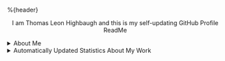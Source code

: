 %{header}

<p align="center">
I am Thomas Leon Highbaugh and this is my self-updating GitHub Profile ReadMe
</p>

<details><summary>About Me</summary>

<h3>Fun Facts</h3>
<ul>
<li>From beautiful San Francisco, California</li>
<li>My 11 year old Beligan Malinois & I walk everywhere instead of driving or paying to use a gym.</li>
<li>Well Versed in Full Stack Web Development, With An Emphasis on Making Attractive Interfaces in TSX + Tailwind.css + Next.js</li>
<li><a href="https://github.com/Sanatana-Linux/nixos-config">NixOS</a> + <a href="https://github.com/Sanatana-Linux/nixos-awesomewm">AwesomeWM</a> User</li>
<li>Currently Exploring Rust</li>
<li>Working on Automating Book Generation with GPT4Free + Python</li>
<li>Been writing code for: %{myexperience}</li>
 </ul>


<hr/>

<h3>Get in Touch</h3>

%{socialMedias}

<hr/>


<h3>Skill Wall</h3>

%{skillswall}

</details>
<details><summary>Automatically Updated Statistics About My Work</summary>

<h3>Account Statistics</h3>

<p align="center">
  <img height=250 align="center" alt=gitstats src="https://github-readme-stats.vercel.app/api?username=Thomashighbaugh&title_color=d0ecf1&text_color=F2F2F2&bg_color=3c3c3c&border_color=525053&show_icons=true&icon_color=F2F2F2&rank_icon=github&border_radius=20"/>

<img height=300 align="center" alt="Top Langs" src="https://github-readme-stats.vercel.app/api/top-langs/?username=Thomashighbaugh&title_color=d0ecf1&text_color=F2F2F2&bg_color=3c3c3c&border_color=525053&show_icons=true&icon_color=F2F2F2&border_radius=20&layout=donut-vertical" />
</p>

<hr/>

<h3>Recent Projects</h3>

%{recentworks}

<hr/>

<h3>Follower Showcase</h3>

<em><small>Showcase of One of the Awesome Individuals That Follow My Work, Updated Daily!</small></em>

%{randomFollower}


</details>


